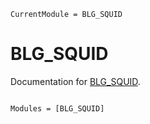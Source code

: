 ```@meta
CurrentModule = BLG_SQUID
```

# BLG_SQUID

Documentation for [BLG_SQUID](https://github.com/fernandopenaranda/BLG_SQUID.jl).

```@index
```

```@autodocs
Modules = [BLG_SQUID]
```

